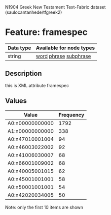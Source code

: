 <p>N1904 Greek New Testament Text-Fabric dataset (saulocantanhede/tfgreek2)</p>

<h1>Feature: framespec</h1>

<table>
<thead>
<tr>
  <th>Data type</th>
  <th>Available for node types</th>
</tr>
</thead>
<tbody>
<tr>
  <td>string</td>
  <td><A HREF="featurebynodetype.md#word">word</A> <A HREF="featurebynodetype.md#phrase">phrase</A> <A HREF="featurebynodetype.md#subphrase">subphrase</A></td>
</tr>
</tbody>
</table>

<h2>Description</h2>

<p>this is XML attribute framespec</p>

<h2>Values</h2>

<table>
<thead>
<tr>
  <th>Value</th>
  <th>Frequency</th>
</tr>
</thead>
<tbody>
<tr>
  <td>A0:n00000000000</td>
  <td>1792</td>
</tr>
<tr>
  <td>A1:n00000000000</td>
  <td>338</td>
</tr>
<tr>
  <td>A0:n47010001004</td>
  <td>94</td>
</tr>
<tr>
  <td>A0:n46003022002</td>
  <td>92</td>
</tr>
<tr>
  <td>A0:n41006030007</td>
  <td>68</td>
</tr>
<tr>
  <td>A0:n66001009002</td>
  <td>68</td>
</tr>
<tr>
  <td>A0:n40005001015</td>
  <td>62</td>
</tr>
<tr>
  <td>A0:n45001001001</td>
  <td>58</td>
</tr>
<tr>
  <td>A0:n50001001001</td>
  <td>54</td>
</tr>
<tr>
  <td>A0:n42020034005</td>
  <td>50</td>
</tr>
</tbody>
</table>

<p>Note: only the first 10 items are shown</p>
